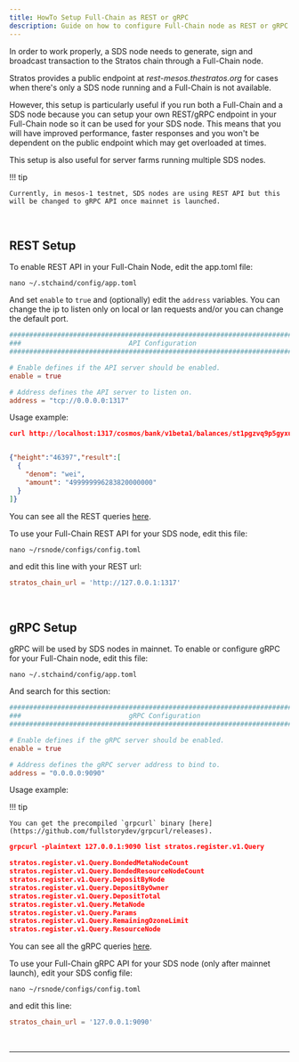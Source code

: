 ```yaml
---
title: HowTo Setup Full-Chain as REST or gRPC
description: Guide on how to configure Full-Chain node as REST or gRPC server.
---
```


In order to work properly, a SDS node needs to generate, sign and broadcast transaction to the Stratos chain through a Full-Chain node.

Stratos provides a public endpoint at _rest-mesos.thestratos.org_ for cases when there's only a SDS node running and a Full-Chain is not available.

However, this setup is particularly useful if you run both a Full-Chain and a SDS node because you can setup your own REST/gRPC endpoint in your Full-Chain node so it can be used for your SDS node. This means that you will have improved performance, faster responses and you won't be dependent on the public endpoint which may get overloaded at times.

This setup is also useful for server farms running multiple SDS nodes.

!!! tip

    Currently, in mesos-1 testnet, SDS nodes are using REST API but this will be changed to gRPC API once mainnet is launched.

<br>

## REST Setup

To enable REST API in your Full-Chain Node, edit the app.toml file:

```shell
nano ~/.stchaind/config/app.toml
```

And set `enable` to `true` and (optionally) edit the `address` variables. You can change the ip to listen only on local or lan requests and/or you can change the default port.

```toml
###############################################################################
###                           API Configuration                             ###
###############################################################################

# Enable defines if the API server should be enabled.
enable = true

# Address defines the API server to listen on.
address = "tcp://0.0.0.0:1317"
``` 

Usage example:

```json
curl http://localhost:1317/cosmos/bank/v1beta1/balances/st1pgzvq9p5gyxu7gpe8l33g8nzq0xsfyeaeww3ru


{"height":"46397","result":[
  {
    "denom": "wei",
    "amount": "499999996283820000000"
  }
]}
```

You can see all the REST queries [here](../stratos-chain-rest-apis).

To use your Full-Chain REST API for your SDS node, edit this file:

```shell
nano ~/rsnode/configs/config.toml
```

and edit this line with your REST url:

```toml
stratos_chain_url = 'http://127.0.0.1:1317'
```


<br>

## gRPC Setup

gRPC will be used by SDS nodes in mainnet. To enable or configure gRPC for your Full-Chain node, edit this file:

```shell
nano ~/.stchaind/config/app.toml
```

And search for this section:

```toml
###############################################################################
###                           gRPC Configuration                            ###
###############################################################################

# Enable defines if the gRPC server should be enabled.
enable = true

# Address defines the gRPC server address to bind to.
address = "0.0.0.0:9090"
```

Usage example:

!!! tip

    You can get the precompiled `grpcurl` binary [here](https://github.com/fullstorydev/grpcurl/releases).


```json
grpcurl -plaintext 127.0.0.1:9090 list stratos.register.v1.Query

stratos.register.v1.Query.BondedMetaNodeCount
stratos.register.v1.Query.BondedResourceNodeCount
stratos.register.v1.Query.DepositByNode
stratos.register.v1.Query.DepositByOwner
stratos.register.v1.Query.DepositTotal
stratos.register.v1.Query.MetaNode
stratos.register.v1.Query.Params
stratos.register.v1.Query.RemainingOzoneLimit
stratos.register.v1.Query.ResourceNode
```

You can see all the gRPC queries [here](../stratos-chain-grpc-queries).

To use your Full-Chain gRPC API for your SDS node (only after mainnet launch), edit your SDS config file:

```shell
nano ~/rsnode/configs/config.toml
```

and edit this line:

```toml
stratos_chain_url = '127.0.0.1:9090'
```

<br>

---

<br>